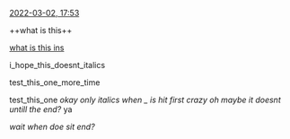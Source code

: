 <u>2022-03-02, 17:53</u>

++what is this++

<ins>what is this ins</ins>

i_hope_this_doesnt_italics

test_this_one_more_time

test_this_one
_okay only italics when _ is hit first crazy
oh maybe it doesnt untill the end?_
 ya

_wait when doe sit end?_

